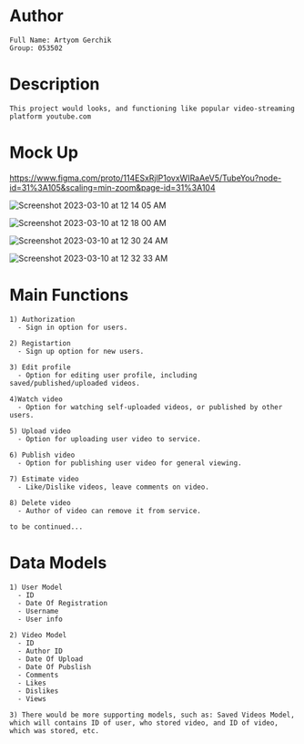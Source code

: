 # Author
```
Full Name: Artyom Gerchik
Group: 053502
```

# Description

```
This project would looks, and functioning like popular video-streaming platform youtube.com
```

# Mock Up

https://www.figma.com/proto/114ESxRjlP1ovxWIRaAeV5/TubeYou?node-id=31%3A105&scaling=min-zoom&page-id=31%3A104

![Screenshot 2023-03-10 at 12 14 05 AM](https://user-images.githubusercontent.com/73549319/224166832-61ecde3c-6a87-47c8-ae6d-d8cd9e433181.png)

![Screenshot 2023-03-10 at 12 18 00 AM](https://user-images.githubusercontent.com/73549319/224166866-5537a618-3a0a-4521-9a58-a1153adf7424.png)

![Screenshot 2023-03-10 at 12 30 24 AM](https://user-images.githubusercontent.com/73549319/224166885-f049868c-1640-42a7-b16c-222236d8449b.png)

![Screenshot 2023-03-10 at 12 32 33 AM](https://user-images.githubusercontent.com/73549319/224166905-53fb1e1e-8f19-46be-9a59-f86025365cb6.png)


# Main Functions

```
1) Authorization
  - Sign in option for users.
  
2) Registartion
  - Sign up option for new users.
  
3) Edit profile
  - Option for editing user profile, including saved/published/uploaded videos.
  
4)Watch video
  - Option for watching self-uploaded videos, or published by other users.

5) Upload video
  - Option for uploading user video to service.
  
6) Publish video
  - Option for publishing user video for general viewing.

7) Estimate video
  - Like/Dislike videos, leave comments on video.
  
8) Delete video
  - Author of video can remove it from service.
  
to be continued...

```

# Data Models

```
1) User Model
  - ID
  - Date Of Registration
  - Username
  - User info
  
2) Video Model
  - ID
  - Author ID
  - Date Of Upload
  - Date Of Pubslish
  - Comments
  - Likes
  - Dislikes
  - Views
  
3) There would be more supporting models, such as: Saved Videos Model, which will contains ID of user, who stored video, and ID of video, which was stored, etc.
  
```
